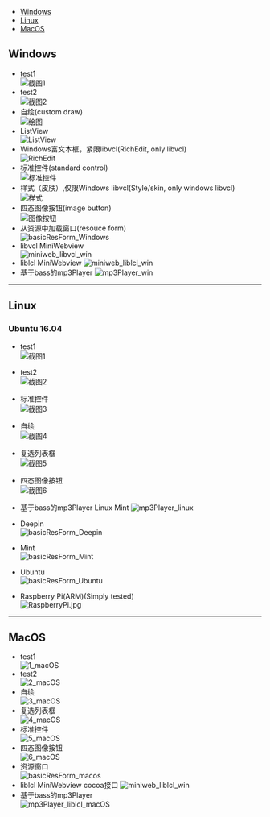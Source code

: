 
* [Windows](#Windows)
* [Linux](#Linux)
* [MacOS](#MacOS)


## Windows

* test1  
![截图1](1.png)   
* test2  
![截图2](2.png)      
* 自绘(custom draw)    
![绘图](draw.png)  
* ListView   
![ListView](listview.png)  
* Windows富文本框，紧限libvcl(RichEdit, only libvcl)    
![RichEdit](richedit.png)  
* 标准控件(standard control)    
![标准控件](std.png)  
* 样式（皮肤）,仅限Windows libvcl(Style/skin, only windows libvcl)    
![样式](style.png)   
* 四态图像按钮(image button)  
![图像按钮](imagebutton.jpg)   
* 从资源中加载窗口(resouce form)   
![basicResForm_Windows](basicResForm_windows_vcl.jpg)  
* libvcl MiniWebview   
![miniweb_libvcl_win](miniweb_libvcl_win.jpg) 
* liblcl MiniWebview 
![miniweb_liblcl_win](miniweb_liblcl_win.jpg) 
* 基于bass的mp3Player
![mp3Player_win](mp3Player_win.jpg) 

---
## Linux
### Ubuntu 16.04 

* test1  
![截图1](1_linux.png)  
* test2  
![截图2](2_linux.jpg)  
* 标准控件  
![截图3](3_linux.jpg)   
* 自绘  
![截图4](4_linux.jpg)  
* 复选列表框  
![截图5](5_linux.jpg)  
* 四态图像按钮  
![截图6](6_linux.jpg)  
* 基于bass的mp3Player Linux Mint
![mp3Player_linux](mp3Player_linux.jpg) 

* Deepin  
![basicResForm_Deepin](basicResForm_linux_deepin.jpg)  
* Mint  
![basicResForm_Mint](basicResForm_linux_mint.jpg)  
* Ubuntu  
![basicResForm_Ubuntu](basicResForm_linux_ubuntu.jpg)  

* Raspberry Pi(ARM)(Simply tested)  
![RaspberryPi.jpg](RaspberryPi.jpg)

---
## MacOS

* test1  
![1_macOS](1_macOS.jpg)  
* test2   
![2_macOS](2_macOS.jpg)  
* 自绘   
![3_macOS](3_macOS.jpg)   
* 复选列表框    
![4_macOS](4_macOS.jpg)  
* 标准控件   
![5_macOS](5_macOS.jpg)  
* 四态图像按钮  
![6_macOS](6_macOS.jpg)  
* 资源窗口    
![basicResForm_macos](basicResForm_macos.jpg)  
* liblcl MiniWebview cocoa接口
![miniweb_liblcl_win](miniweb_liblcl_macOS_cocoa.jpg) 
* 基于bass的mp3Player  
![mp3Player_liblcl_macOS](mp3Player_liblcl_macOS.jpg) 